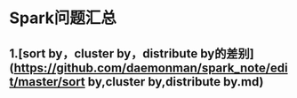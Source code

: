 # Spark问题汇总
## 1.[sort by，cluster by，distribute by的差别](https://github.com/daemonman/spark_note/edit/master/sort by,cluster by,distribute by.md)
